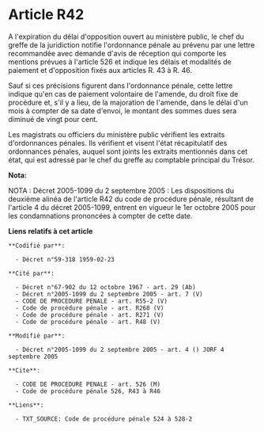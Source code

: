 # Article R42

A l'expiration du délai d'opposition ouvert au ministère public, le chef du greffe de la juridiction notifie l'ordonnance
pénale au prévenu par une lettre recommandée avec demande d'avis de réception qui comporte les mentions prévues à l'article
526 et indique les délais et modalités de paiement et d'opposition fixés aux articles R. 43 à R. 46.

Sauf si ces précisions figurent dans l'ordonnance pénale, cette lettre indique qu'en cas de paiement volontaire de l'amende,
du droit fixe de procédure et, s'il y a lieu, de la majoration de l'amende, dans le délai d'un mois à compter de sa date
d'envoi, le montant des sommes dues sera diminué de vingt pour cent.

Les magistrats ou officiers du ministère public vérifient les extraits d'ordonnances pénales. Ils vérifient et visent l'état
récapitulatif des ordonnances pénales, auquel sont joints les extraits mentionnés dans cet état, qui est adressé par le chef
du greffe au comptable principal du Trésor.

**Nota:**

NOTA : Décret 2005-1099 du 2 septembre 2005 : Les dispositions du deuxième alinéa de l'article R42 du code de procédure
pénale, résultant de l'article 4 du décret 2005-1099, entrent en vigueur le 1er octobre 2005 pour les condamnations
prononcées à compter de cette date.

**Liens relatifs à cet article**

	**Codifié par**:

	  - Décret n°59-318 1959-02-23

	**Cité par**:

	  - Décret n°67-902 du 12 octobre 1967 - art. 29 (Ab)
	  - Décret n°2005-1099 du 2 septembre 2005 - art. 7 (V)
	  - CODE DE PROCEDURE PENALE - art. R55-2 (V)
	  - Code de procédure pénale - art. R268 (V)
	  - Code de procédure pénale - art. R271 (V)
	  - Code de procédure pénale - art. R48 (V)

	**Modifié par**:

	  - Décret n°2005-1099 du 2 septembre 2005 - art. 4 () JORF 4 septembre 2005

	**Cite**:

	  - CODE DE PROCEDURE PENALE - art. 526 (M)
	  - Code de procédure pénale 526, R43 à R46

	**Liens**:

	  - TXT_SOURCE: Code de procédure pénale 524 à 528-2
